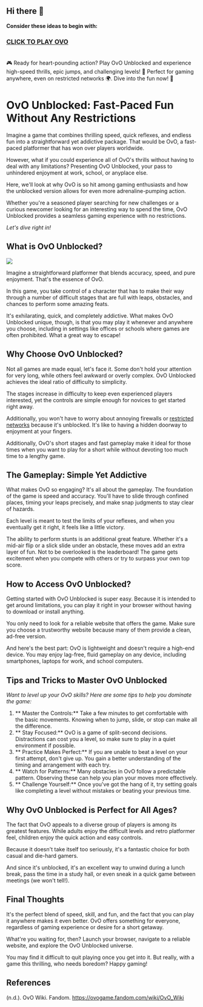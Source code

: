 ## Hi there 👋


**Consider these ideas to begin with:**

<h3><a href="https://gamescentral.net/ovo">CLICK TO PLAY OVO</a> </BR> </BR></h3>

🎮 Ready for heart-pounding action? Play OvO Unblocked and experience high-speed thrills, epic jumps, and challenging levels! 🚀 Perfect for gaming anywhere, even on restricted networks 🌍. Dive into the fun now! 🎉

# OvO Unblocked: Fast-Paced Fun Without Any Restrictions

Imagine a game that combines thrilling speed, quick reflexes, and endless fun into a straightforward yet addictive package. That would be OvO, a fast-paced platformer that has won over players worldwide.

However, what if you could experience all of OvO's thrills without having to deal with any limitations? Presenting OvO Unblocked, your pass to unhindered enjoyment at work, school, or anyplace else.

Here, we'll look at why OvO is so hit among gaming enthusiasts and how the unblocked version allows for even more adrenaline-pumping action.

Whether you're a seasoned player searching for new challenges or a curious newcomer looking for an interesting way to spend the time, OvO Unblocked provides a seamless gaming experience with no restrictions.

*Let's dive right in!*

## What is OvO Unblocked?

<a href="https://gamescentral.net/ovo"><img src="https://i.ibb.co/7tjsjwp/ovo-unblocked.jpg"></a>

Imagine a straightforward platformer that blends accuracy, speed, and pure enjoyment. That's the essence of OvO.

In this game, you take control of a character that has to make their way through a number of difficult stages that are full with leaps, obstacles, and chances to perform some amazing feats.

It's exhilarating, quick, and completely addictive. What makes OvO Unblocked unique, though, is that you may play it whenever and anywhere you choose, including in settings like offices or schools where games are often prohibited. What a great way to escape!

## Why Choose OvO Unblocked?

Not all games are made equal, let's face it. Some don't hold your attention for very long, while others feel awkward or overly complex. OvO Unblocked achieves the ideal ratio of difficulty to simplicity.

The stages increase in difficulty to keep even experienced players interested, yet the controls are simple enough for novices to get started right away.

Additionally, you won't have to worry about annoying firewalls or [restricted networks](https://www.ibm.com/docs/fi/maas360?topic=device-network-restrictions) because it's unblocked. It's like to having a hidden doorway to enjoyment at your fingers.

Additionally, OvO's short stages and fast gameplay make it ideal for those times when you want to play for a short while without devoting too much time to a lengthy game.

## The Gameplay: Simple Yet Addictive

What makes OvO so engaging? It's all about the gameplay. The foundation of the game is speed and accuracy. You'll have to slide through confined places, timing your leaps precisely, and make snap judgments to stay clear of hazards.

Each level is meant to test the limits of your reflexes, and when you eventually get it right, it feels like a little victory.

The ability to perform stunts is an additional great feature. Whether it's a mid-air flip or a slick slide under an obstacle, these moves add an extra layer of fun. Not to be overlooked is the leaderboard! The game gets excitement when you compete with others or try to surpass your own top score.

## How to Access OvO Unblocked?

Getting started with OvO Unblocked is super easy. Because it is intended to get around limitations, you can play it right in your browser without having to download or install anything.

You only need to look for a reliable website that offers the game. Make sure you choose a trustworthy website because many of them provide a clean, ad-free version.

And here's the best part: OvO is lightweight and doesn't require a high-end device. You may enjoy lag-free, fluid gameplay on any device, including smartphones, laptops for work, and school computers.

## Tips and Tricks to Master OvO Unblocked

*Want to level up your OvO skills? Here are some tips to help you dominate the game:*

1. ** Master the Controls:**  Take a few minutes to get comfortable with the basic movements. Knowing when to jump, slide, or stop can make all the difference.
2. ** Stay Focused:**  OvO is a game of split-second decisions. Distractions can cost you a level, so make sure to play in a quiet environment if possible.
3. ** Practice Makes Perfect:**  If you are unable to beat a level on your first attempt, don't give up. You gain a better understanding of the timing and arrangement with each try.
4. ** Watch for Patterns:**  Many obstacles in OvO follow a predictable pattern. Observing these can help you plan your moves more effectively.
5. ** Challenge Yourself:**  Once you've got the hang of it, try setting goals like completing a level without mistakes or beating your previous time.

## Why OvO Unblocked is Perfect for All Ages?

The fact that OvO appeals to a diverse group of players is among its greatest features. While adults enjoy the difficult levels and retro platformer feel, children enjoy the quick action and easy controls.

Because it doesn't take itself too seriously, it's a fantastic choice for both casual and die-hard gamers.

And since it's unblocked, it's an excellent way to unwind during a lunch break, pass the time in a study hall, or even sneak in a quick game between meetings (we won't tell!).

## Final Thoughts

It's the perfect blend of speed, skill, and fun, and the fact that you can play it anywhere makes it even better. OvO offers something for everyone, regardless of gaming experience or desire for a short getaway.

What're you waiting for, then? Launch your browser, navigate to a reliable website, and explore the OvO Unblocked universe.

You may find it difficult to quit playing once you get into it. But really, with a game this thrilling, who needs boredom?
Happy gaming!

## References

(n.d.). OvO Wiki. Fandom. https://ovogame.fandom.com/wiki/OvO_Wiki
